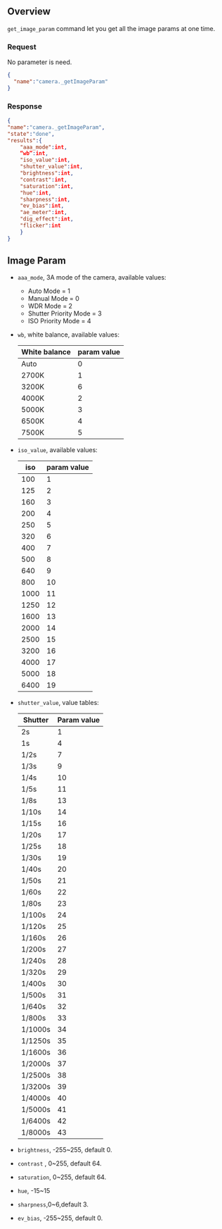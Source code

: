 ## Overview

`get_image_param` command let you get all the image params at one time.

### Request

No parameter is need.

```json
{
  "name":"camera._getImageParam"
}
```



### Response

```json
{
"name":"camera._getImageParam",
"state":"done",
"results":{
	"aaa_mode":int,
	“wb”:int,
	"iso_value":int,
	"shutter_value":int,
	"brightness":int,
	"contrast":int,
	"saturation":int,
	"hue":int,
	"sharpness":int,
	"ev_bias":int,
	"ae_meter":int,
	"dig_effect":int,
	"flicker":int
	}
}
```

## Image Param

- `aaa_mode`, 3A mode of the camera, available values:

  + Auto Mode = 1
  + Manual Mode = 0
  + WDR Mode = 2
  + Shutter Priority Mode = 3
  + ISO Priority Mode = 4

- `wb`, white balance, available values:

  | White balance | param value |
  | ------------- | ----------- |
  | Auto          | 0           |
  | 2700K         | 1           |
  | 3200K         | 6           |
  | 4000K         | 2           |
  | 5000K         | 3           |
  | 6500K         | 4           |
  | 7500K         | 5           |

- `iso_value`, available values:

  | iso  | param value |
  | ---- | ----------- |
  | 100  | 1           |
  | 125  | 2           |
  | 160  | 3           |
  | 200  | 4           |
  | 250  | 5           |
  | 320  | 6           |
  | 400  | 7           |
  | 500  | 8           |
  | 640  | 9           |
  | 800  | 10          |
  | 1000 | 11          |
  | 1250 | 12          |
  | 1600 | 13          |
  | 2000 | 14          |
  | 2500 | 15          |
  | 3200 | 16          |
  | 4000 | 17          |
  | 5000 | 18          |
  | 6400 | 19          |

- `shutter_value`, value tables:

  | Shutter | Param value |
  | ------- | ----------- |
  | 2s      | 1           |
  | 1s      | 4           |
  | 1/2s    | 7           |
  | 1/3s    | 9           |
  | 1/4s    | 10          |
  | 1/5s    | 11          |
  | 1/8s    | 13          |
  | 1/10s   | 14          |
  | 1/15s   | 16          |
  | 1/20s   | 17          |
  | 1/25s   | 18          |
  | 1/30s   | 19          |
  | 1/40s   | 20          |
  | 1/50s   | 21          |
  | 1/60s   | 22          |
  | 1/80s   | 23          |
  | 1/100s  | 24          |
  | 1/120s  | 25          |
  | 1/160s  | 26          |
  | 1/200s  | 27          |
  | 1/240s  | 28          |
  | 1/320s  | 29          |
  | 1/400s  | 30          |
  | 1/500s  | 31          |
  | 1/640s  | 32          |
  | 1/800s  | 33          |
  | 1/1000s | 34          |
  | 1/1250s | 35          |
  | 1/1600s | 36          |
  | 1/2000s | 37          |
  | 1/2500s | 38          |
  | 1/3200s | 39          |
  | 1/4000s | 40          |
  | 1/5000s | 41          |
  | 1/6400s | 42          |
  | 1/8000s | 43          |

- `brightness`, -255~255, default 0.
- `contrast` ,  0~255, default 64.
- `saturation`, 0~255, default 64.
- `hue`, -15~15
- `sharpness`,0~6,default 3.
- `ev_bias`, -255~255, default 0.

